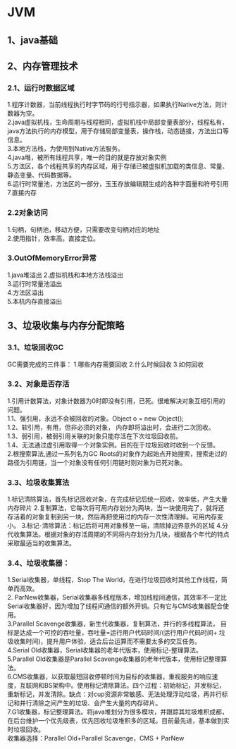 # JVM
##  1、java基础
##  2、内存管理技术
### 2.1、运行时数据区域
1.程序计数器，当前线程执行时字节码的行号指示器，如果执行Native方法，则计数器为空。     
2.java虚拟机栈，生命周期与线程相同，虚拟机栈中局部变量表部分，线程私有，java方法执行的内存模型，用于存储局部变量表，操作栈，动态链接，方法出口等信息。        
3.本地方法栈，为使用到Native方法服务。       
4.java堆，被所有线程共享，唯一的目的就是存放对象实例       
5.方法区，各个线程共享的内存区域，用于存储已被虚拟机加载的类信息、常量、静态变量、代码数据等。        
6.运行时常量池，方法区的一部分，玉玉存放编辑期生成的各种字面量和符号引用         
7.直接内存  
### 2.2对象访问
1.句柄，句柄池，移动方便，只需要改变句柄对应的地址  
2.使用指针，效率高。直接定位。  
### 3.OutOfMemoryError异常
1.java堆溢出 
2.虚拟机栈和本地方法栈溢出  
3.运行时常量池溢出  
4.方法区溢出   
5.本机内存直接溢出  
##  3、垃圾收集与内存分配策略
### 3.1、垃圾回收GC
GC需要完成的三件事：
1.哪些内存需要回收
2.什么时候回收
3.如何回收
### 3.2、对象是否存活
1.引用计数算法，对象计数器为0时即没有引用，已死。很难解决对象互相引用的问题。  
  1.1、强引用，永远不会被回收的对象。Object o = new Object();  
  1.2、软引用，有用，但非必须的对象， 内存即将溢出时，会进行二次回收。  
  1.3、弱引用，被弱引用关联的对象只能存活在下次垃圾回收前。  
  1.4、无法通过虚引用取得一个对象实例。目的在于垃圾回收时收到一个反馈。  
2.根搜索算法,通过一系列名为GC Roots的对象作为起始点开始搜索，搜索走过的路径为引用链，当一个对象没有任何引用链时则对象为已死对象。
### 3.3、垃圾收集算法
1.标记清除算法，首先标记回收对象，在完成标记后统一回收，效率低，产生大量内存碎片 
2.复制算法，它每次将可用内存划分为两块，当一块使用完了，就将还存活着的对象复制到另一块，然后再把使用过的内存一次性清理掉。可用内存变小。 
3.标记-清除算法：标记后将可用对象移至一端，清除掉边界意外的区域 
4.分代收集算法。根据对象的存活周期的不同将内存划分为几块，根据各个年代的特点采取最适当的收集算法。  
### 3.4、垃圾收集器：
1.Serial收集器，单线程，Stop The World，在进行垃圾回收时其他工作线程，简单而高效。  
2. ParNew收集器，Serial收集器多线程版本，增加线程间通信，其效率不一定比Serial收集器好，因为增加了线程间通信的额外开销。只有它与CMS收集器配合使用。    
3.Parallel Scavenge收集器，新生代收集器，复制算法，并行的多线程算法， 目标是达成一个可控的吞吐量，吞吐量=运行用户代码时间/(运行用户代码时间+ 垃圾收集时间)，提升用户体验，适合后台运算而不需要太多的交互任务。  
4.Serial Old收集器，Serial收集器的老年代版本，使用标记-整理算法。  
5.Parallel Old收集器是Parallel Scavenge收集器的老年代版本，使用标记整理算法。  
6.CMS收集器，以获取最短回收停顿时间为目标的收集器，重视服务的响应速度，互联网和BS架构中。使用标记清除算法。四个过程：初始标记，并发标记，重新标记，并发清除。缺点：对cup资源非常敏感、无法处理浮动垃圾，再并行标记和并行清除之间产生的垃圾、会产生大量的内存碎片。  
7.G1收集器，标记整理算法。将java堆划分为很多模块，并跟踪其垃圾堆积成都，在后台维护一个优先级表，优先回收垃圾堆积多的区域。目前最先进，基本做到实时垃圾回收。  
收集器选择：Parallel Old+Parallel Scavenge，CMS + ParNew 

